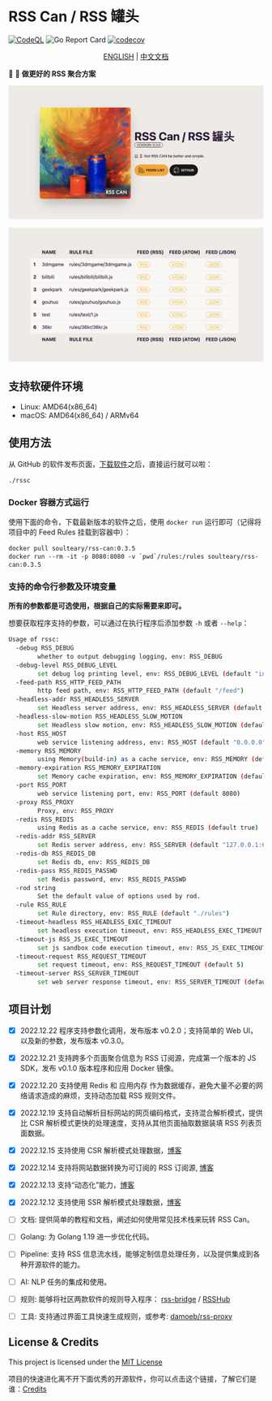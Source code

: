 # RSS Can / RSS 罐头

[![CodeQL](https://github.com/soulteary/RSS-Can/actions/workflows/codeql.yml/badge.svg)](https://github.com/soulteary/RSS-Can/actions/workflows/codeql.yml) ![Go Report Card](https://goreportcard.com/badge/github.com/soulteary/RSS-Can) [![codecov](https://codecov.io/gh/soulteary/RSS-Can/branch/main/graph/badge.svg?token=RLAU712P39)](https://codecov.io/gh/soulteary/RSS-Can)

<p style="text-align: center;">
  <a href="README.md" target="_blank">ENGLISH</a> | <a href="README_CN.md">中文文档</a>
</p>

📰 🥫 **做更好的 RSS 聚合方案**

<p style="text-align: center;">
  <img src="./assets/images/hp.jpg">
</p>

<p style="text-align: center;">
  <img src="./assets/images/feeds.jpg">
</p>

## 支持软硬件环境

- Linux: AMD64(x86_64)
- macOS: AMD64(x86_64) /  ARMv64

## 使用方法

从 GitHub 的软件发布页面，[下载软件](https://github.com/soulteary/RSS-Can/releases)之后，直接运行就可以啦：

```bash
./rssc
```

### Docker 容器方式运行

使用下面的命令，下载最新版本的软件之后，使用 `docker run` 运行即可（记得将项目中的 Feed Rules 挂载到容器中）：

```
docker pull soulteary/rss-can:0.3.5
docker run --rm -it -p 8080:8080 -v `pwd`/rules:/rules soulteary/rss-can:0.3.5
```

### 支持的命令行参数及环境变量

**所有的参数都是可选使用，根据自己的实际需要来即可。**

想要获取程序支持的参数，可以通过在执行程序后添加参数 `-h` 或者 `--help`：
 
```bash
Usage of rssc:
  -debug RSS_DEBUG
    	whether to output debugging logging, env: RSS_DEBUG
  -debug-level RSS_DEBUG_LEVEL
    	set debug log printing level, env: RSS_DEBUG_LEVEL (default "info")
  -feed-path RSS_HTTP_FEED_PATH
    	http feed path, env: RSS_HTTP_FEED_PATH (default "/feed")
  -headless-addr RSS_HEADLESS_SERVER
    	set Headless server address, env: RSS_HEADLESS_SERVER (default "127.0.0.1:9222")
  -headless-slow-motion RSS_HEADLESS_SLOW_MOTION
    	set Headless slow motion, env: RSS_HEADLESS_SLOW_MOTION (default 2)
  -host RSS_HOST
    	web service listening address, env: RSS_HOST (default "0.0.0.0")
  -memory RSS_MEMORY
    	using Memory(build-in) as a cache service, env: RSS_MEMORY (default true)
  -memory-expiration RSS_MEMORY_EXPIRATION
    	set Memory cache expiration, env: RSS_MEMORY_EXPIRATION (default 600)
  -port RSS_PORT
    	web service listening port, env: RSS_PORT (default 8080)
  -proxy RSS_PROXY
    	Proxy, env: RSS_PROXY
  -redis RSS_REDIS
    	using Redis as a cache service, env: RSS_REDIS (default true)
  -redis-addr RSS_SERVER
    	set Redis server address, env: RSS_SERVER (default "127.0.0.1:6379")
  -redis-db RSS_REDIS_DB
    	set Redis db, env: RSS_REDIS_DB
  -redis-pass RSS_REDIS_PASSWD
    	set Redis password, env: RSS_REDIS_PASSWD
  -rod string
    	Set the default value of options used by rod.
  -rule RSS_RULE
    	set Rule directory, env: RSS_RULE (default "./rules")
  -timeout-headless RSS_HEADLESS_EXEC_TIMEOUT
    	set headless execution timeout, env: RSS_HEADLESS_EXEC_TIMEOUT (default 5)
  -timeout-js RSS_JS_EXEC_TIMEOUT
    	set js sandbox code execution timeout, env: RSS_JS_EXEC_TIMEOUT (default 200)
  -timeout-request RSS_REQUEST_TIMEOUT
    	set request timeout, env: RSS_REQUEST_TIMEOUT (default 5)
  -timeout-server RSS_SERVER_TIMEOUT
    	set web server response timeout, env: RSS_SERVER_TIMEOUT (default 8)
```

## 项目计划

- [x] 2022.12.22 程序支持参数化调用，发布版本 v0.2.0；支持简单的 Web UI，以及新的参数，发布版本 v0.3.0。
- [x] 2022.12.21 支持跨多个页面聚合信息为 RSS 订阅源，完成第一个版本的 JS SDK，发布 v0.1.0 版本程序和应用 Docker 镜像。
- [x] 2022.12.20 支持使用 Redis 和 应用内存 作为数据缓存，避免大量不必要的网络请求造成的麻烦，支持动态加载 RSS 规则文件。
- [x] 2022.12.19 支持自动解析目标网站的网页编码格式，支持混合解析模式，提供比 CSR 解析模式更快的处理速度，支持从其他页面抽取数据装填 RSS 列表页面数据。
- [x] 2022.12.15 支持使用 CSR 解析模式处理数据，[博客](https://soulteary.com/2022/12/15/rsscan-use-golang-rod-to-parse-the-content-dynamically-rendered-in-the-browser-part-4.html)
- [x] 2022.12.14 支持将网站数据转换为可订阅的 RSS 订阅源, [博客](https://soulteary.com/2022/12/14/rsscan-convert-website-information-stream-to-rss-feed-part-3.html)
- [x] 2022.12.13 支持“动态化”能力，[博客](https://soulteary.com/2022/12/13/rsscan-make-golang-applications-with-v8-part-2.html)
- [x] 2022.12.12 支持使用 SSR 解析模式处理数据，[博客](https://soulteary.com/2022/12/12/rsscan-better-rsshub-service-build-with-golang-part-1.html)

- [ ] 文档: 提供简单的教程和文档，阐述如何使用常见技术栈来玩转 RSS Can。
- [ ] Golang: 为 Golang 1.19 进一步优化代码。
- [ ] Pipeline: 支持 RSS 信息流水线，能够定制信息处理任务，以及提供集成到各种开源软件的能力。
- [ ] AI: NLP 任务的集成和使用。
- [ ] 规则: 能够将社区两款软件的规则导入程序： [rss-bridge](https://github.com/RSS-Bridge/rss-bridge/tree/master/bridges) / [RSSHub](https://github.com/DIYgod/RSSHub/tree/master/lib)
- [ ] 工具: 支持通过界面工具快速生成规则，或参考: [damoeb/rss-proxy](https://github.com/damoeb/rss-proxy)


## License & Credits

This project is licensed under the [MIT License](https://github.com/soulteary/RSS-Can/blob/main/LICENSE)

项目的快速进化离不开下面优秀的开源软件，你可以点击这个链接，了解它们是谁：[Credits](./CREDITS.md)
